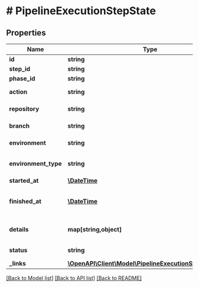 # # PipelineExecutionStepState

## Properties

Name | Type | Description | Notes
------------ | ------------- | ------------- | -------------
**id** | **string** |  | [optional] 
**step_id** | **string** |  | [optional] 
**phase_id** | **string** |  | [optional] 
**action** | **string** | Name of the action | [optional] 
**repository** | **string** | Target repository | [optional] 
**branch** | **string** | Target branch | [optional] 
**environment** | **string** | Target environment | [optional] 
**environment_type** | **string** | Target environment type | [optional] 
**started_at** | [**\DateTime**](\DateTime.md) | Start time | [optional] 
**finished_at** | [**\DateTime**](\DateTime.md) | Date the execution reached a final state | [optional] 
**details** | **map[string,object]** | Information about step result | [optional] 
**status** | **string** | Action status | [optional] 
**_links** | [**\OpenAPI\Client\Model\PipelineExecutionStepStateLinks**](PipelineExecutionStepStateLinks.md) |  | [optional] 

[[Back to Model list]](../../README.md#documentation-for-models) [[Back to API list]](../../README.md#documentation-for-api-endpoints) [[Back to README]](../../README.md)



